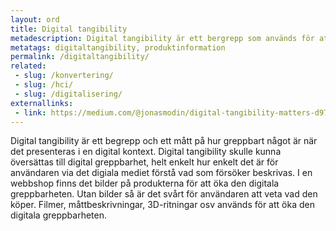 ```yaml
---
layout: ord
title: Digital tangibility
metadescription: Digital tangibility är ett bergrepp som används för att beskriva hur greppbart något är när det presenteras i en digital kontext.
metatags: digitaltangibility, produktinformation
permalink: /digitaltangibility/
related:
 - slug: /konvertering/
 - slug: /hci/
 - slug: /digitalisering/
externallinks:
 - link: https://medium.com/@jonasmodin/digital-tangibility-matters-d97f8369225e
---
```


Digital tangibility är ett begrepp och ett mått på hur greppbart något är när det presenteras i en digital kontext. Digital tangibility skulle kunna översättas till digital greppbarhet, helt enkelt hur enkelt det är för användaren via det digiala mediet förstå vad som försöker beskrivas. I en webbshop finns det bilder på produkterna för att öka den digitala greppbarheten. Utan bilder så är det svårt för användaren att veta vad den köper. Filmer, måttbeskrivningar, 3D-ritningar osv används för att öka den digitala greppbarheten.

